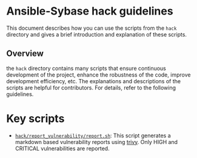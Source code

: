 # Ansible-Sybase hack guidelines

This document describes how you can use the scripts from the `hack` directory and gives a brief introduction and explanation of these scripts.

## Overview

the `hack` directory contains many scripts that ensure continuous development of the project, enhance the robustness of the code, improve development efficiency, etc. The explanations and descriptions of the scripts are helpful for contributors. For details, refer to the following guidelines.

# Key scripts

* [`hack/report_vulnerability/report.sh`](./hack/report_vulnerability/report.sh): This script generates a markdown based vulnerability reports using [trivy](https://github.com/aquasecurity/trivy). Only HIGH and CRITICAL vulnerabilities are reported.